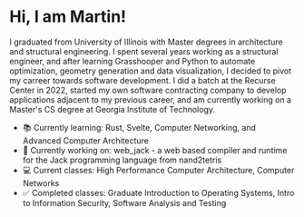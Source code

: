 # Hi, I am Martin!
I graduated from University of Illinois with Master degrees in architecture and structural engineering. I spent several years working as a structural engineer, and after learning Grasshooper and Python to automate optimization, geometry generation and data visualization, I decided to pivot my carreer towards software development. I did a batch at the Recurse Center in 2022, started my own software contracting company to develop applications adjacent to my previous career, and am currently working on a Master's CS degree at Georgia Institute of Technology. 

- 📚 Currently learning: Rust, Svelte, Computer Networking, and Advanced Computer Architecture
- 🔨 Currently working on: web_jack - a web based compiler and runtime for the Jack programming language from nand2tetris
- 💻 Current classes: High Performance Computer Architecture, Computer Networks
- ✅ Completed classes: Graduate Introduction to Operating Systems, Intro to Information Security, Software Analysis and Testing
